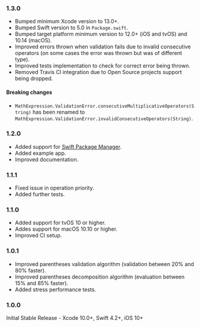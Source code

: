 ### 1.3.0

* Bumped minimum Xcode version to 13.0+.
* Bumped Swift version to 5.0 in `Package.swift`.
* Bumped target platform minimum version to 12.0+ (iOS and tvOS) and 10.14 (macOS).
* Improved errors thrown when validation fails due to invalid consecutive operators (on some cases the error was thrown but was of different type).
* Improved tests implementation to check for correct error being thrown.
* Removed Travis CI integration due to Open Source projects support being dropped.

#### Breaking changes

* `MathExpression.ValidationError.consecutiveMultiplicativeOperators(String)` has been renamed to `MathExpression.ValidationError.invalidConsecutiveOperators(String)`.

### 1.2.0

* Added support for [Swift Package Manager](https://swift.org/package-manager/).
* Added example app.
* Improved documentation.

### 1.1.1

* Fixed issue in operation priority.
* Added further tests.

### 1.1.0

* Added support for tvOS 10 or higher.
* Addes support for macOS 10.10 or higher.
* Improved CI setup.

### 1.0.1

* Improved parentheses validation algorithm (validation between 20% and 80% faster).
* Improved parentheses decomposition algorithm (evaluation between 15% and 85% faster).
* Added stress performance tests.

### 1.0.0

Initial Stable Release - Xcode 10.0+, Swift 4.2+, iOS 10+
